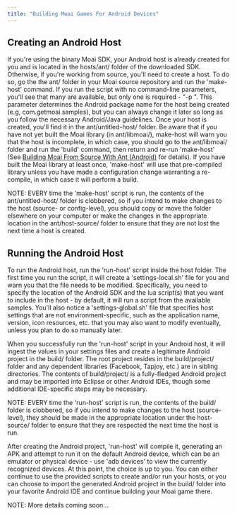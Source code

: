 ```yaml
---
title: "Building Moai Games For Android Devices"
---
```


Creating an Android Host
------------------------

If you're using the binary Moai SDK, your Android host is already created for you and is located in the hosts/ant/ folder of the downloaded SDK. Otherwise, if you're working from source, you'll need to create a host. To do so, go the the ant/ folder in your Moai source repository and run the 'make-host' command. If you run the script with no command-line parameters, you'll see that many are available, but only one is required - "-p <package>". This parameter determines the Android package name for the host being created (e.g, com.getmoai.samples), but you can always change it later so long as you follow the necessary Android/Java guidelines. Once your host is created, you'll find it in the ant/untitled-host/ folder. Be aware that if you have not yet built the Moai library (in ant/libmoai/), make-host will warn you that the host is incomplete, in which case, you should go to the ant/libmoai/ folder and run the 'build' command, then return and re-run 'make-host' (See [ Building Moai From Source With Ant (Android)](building-moai-from-source-with-android-ndk.html) for details). If you have built the Moai library at least once, 'make-host' will use that pre-compiled library unless you have made a configuration change warranting a re-compile, in which case it will perform a build.

NOTE: EVERY time the 'make-host' script is run, the contents of the ant/untitled-host/ folder is clobbered, so if you intend to make changes to the host (source- or config-level), you should copy or move the folder elsewhere on your computer or make the changes in the appropriate location in the ant/host-source/ folder to ensure that they are not lost the next time a host is created.

Running the Android Host
------------------------

To run the Android host, run the 'run-host' script inside the host folder. The first time you run the script, it will create a 'settings-local.sh' file for you and warn you that the file needs to be modified. Specifically, you need to specify the location of the Android SDK and the lua script(s) that you want to include in the host - by default, it will run a script from the available samples. You'll also notice a 'settings-global.sh' file that specifies host settings that are not environment-specific, such as the application name, version, icon resources, etc. that you may also want to modify eventually, unless you plan to do so manually later.

When you successfully run the 'run-host' script in your Android host, it will ingest the values in your settings files and create a legitimate Android project in the build/ folder. The root project resides in the build/project/ folder and any dependent libraries (Facebook, Tapjoy, etc.) are in sibling directories. The contents of build/project/ is a fully-fledged Android project and may be imported into Eclipse or other Android IDEs, though some additional IDE-specific steps may be necessary.

NOTE: EVERY time the 'run-host' script is run, the contents of the build/ folder is clobbered, so if you intend to make changes to the host (source-level), they should be made in the appropriate location under the host-source/ folder to ensure that they are respected the next time the host is run.

After creating the Android project, 'run-host' will compile it, generating an APK and attempt to run it on the default Android device, which can be an emulator or physical device - use 'adb devices' to view the currently recognized devices. At this point, the choice is up to you. You can either continue to use the provided scripts to create and/or run your hosts, or you can choose to import the generated Android project in the build/ folder into your favorite Android IDE and continue building your Moai game there.

NOTE: More details coming soon...
